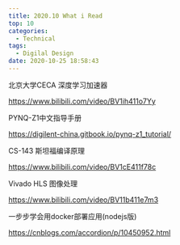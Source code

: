 ```yaml
---
title: 2020.10 What i Read
top: 10
categories:
  - Technical
tags:
  - Digilal Design
date: 2020-10-25 18:58:43
---
```


北京大学CECA 深度学习加速器 

https://www.bilibili.com/video/BV1ih411o7Yy

PYNQ-Z1中文指导手册

https://digilent-china.gitbook.io/pynq-z1_tutorial/

CS-143 斯坦福编译原理

https://www.bilibili.com/video/BV1cE411f78c

<!-- more -->

Vivado HLS 图像处理

https://www.bilibili.com/video/BV11b411e7m3

一步步学会用docker部署应用(nodejs版)

https://cnblogs.com/accordion/p/10450952.html

